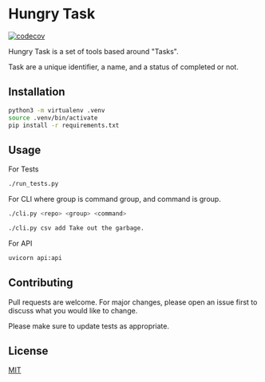 # Hungry Task

[![codecov](https://codecov.io/gh/JohnnyIrvin/hungry-task/branch/main/graph/badge.svg?token=KYOLW0F1TL)](https://codecov.io/gh/JohnnyIrvin/hungry-task)

Hungry Task is a set of tools based around "Tasks".

Task are a unique identifier, a name, and a status of completed or not.

## Installation

```bash
python3 -m virtualenv .venv
source .venv/bin/activate
pip install -r requirements.txt
```

## Usage

For Tests
```bash
./run_tests.py
```

For CLI where group is command group, and command is group.
```bash
./cli.py <repo> <group> <command>
```
```bash
./cli.py csv add Take out the garbage.
```

For API
```bash
uvicorn api:api
```

## Contributing
Pull requests are welcome. For major changes, please open an issue first to discuss what you would like to change.

Please make sure to update tests as appropriate.

## License
[MIT](https://choosealicense.com/licenses/mit/)
